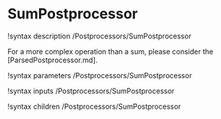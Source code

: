 # SumPostprocessor

!syntax description /Postprocessors/SumPostprocessor

For a more complex operation than a sum, please consider the [ParsedPostprocessor.md].

!syntax parameters /Postprocessors/SumPostprocessor

!syntax inputs /Postprocessors/SumPostprocessor

!syntax children /Postprocessors/SumPostprocessor
